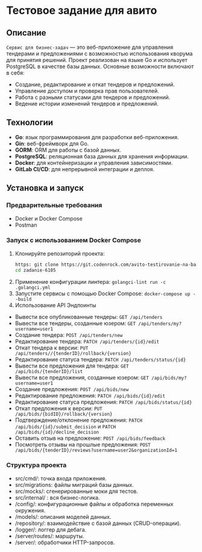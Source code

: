 # Тестовое задание для авито

## Описание
`Сервис для бизнес-задач` — это веб-приложение для управления тендерами и предложениями с возможностью использования кворума для принятия решений. Проект реализован на языке Go и использует PostgreSQL в качестве базы данных. Основные возможности включают в себя:

- Создание, редактирование и откат тендеров и предложений.
- Управление доступом и проверка прав пользователей.
- Работа с разными статусами для тендеров и предложений.
- Ведение истории изменений тендеров и предложений.

## Технологии
- **Go**: язык программирования для разработки веб-приложения.
- **Gin**: веб-фреймворк для Go.
- **GORM**: ORM для работы с базой данных.
- **PostgreSQL**: реляционная база данных для хранения информации.
- **Docker**: для контейнеризации и управления зависимостями.
- **GitLab CI/CD**: для непрерывной интеграции и деплоя.

## Установка и запуск
### Предварительные требования
- Docker и Docker Compose
- Postman
  
### Запуск с использованием Docker Compose
1. Клонируйте репозиторий проекта:
   ```bash
   https: git clone https://git.codenrock.com/avito-testirovanie-na-backend-1270/cnrprod1725726028-team-79521/zadanie-6105.git
   cd zadanie-6105
2. Применение конфигурации линтера: `golangci-lint run -c .golangci.yml `
3. Запустите сервисы с помощью Docker Compose:
`docker-compose up --build`
4. Использование
API Эндпоинты
- Вывести все опубликованные тендеры: `GET /api/tenders`
- Вывести все тендеры, созданные юзером: `GET /api/tenders/my?username=user1`
- Создание тендера: `POST /api/tenders/new`
- Редактирование тендера: `PATCH /api/tenders/{id}/edit`
- Откат тендера к версии: `PUT /api/tenders//{tenderID}/rollback/{version}`
- Редактирование статуса тендера: `PATCH /api/tenders/status/{id}`
- Вывести все предложения для тендера: `GET /api/bids/{tenderID}/list`
- Вывести все предложения, созданные юзером: `GET /api/bids/my?username=user1`
- Создание предложения: `POST /api/bids/new`
- Редактирование предложения: `PATCH /api/bids/{id}/edit`
- Редактирование статуса предложения: `PATCH /api/bids/status/{id}`
- Откат предложения к версии: `PUT /api/bids/{bidID}/rollback/{version}`
- Подтверждение/отклонение предложения: `PATCH /api/bids/{id}/submit_decision` и `PATCH /api/bids/{id}/decline_decision`
- Оставить отзыв на предложение: `POST /api/bids/feedback`
- Посмотреть отзывы на прошлые предложения: `POST /api/bids/{tenderID}/reviews?username=user2&organizationId=1`

### Структура проекта
- src/cmd/: точка входа приложения.
- src/migrations: файлы миграций базы данных.
- src/mocks/: сгенерированные моки для тестов.
- src/internal/ : вся бизнес-логика.
- /config/: конфигурационные файлы и обработка переменных окружения.
- /models/: описания моделей данных.
- /repository/: взаимодействие с базой данных (CRUD-операции).
- /logger/: логгер для дебага.
- /server/routes/: маршруты.
- /server/: обработчики HTTP-запросов.
